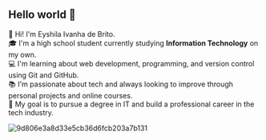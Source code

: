 ## Hello world 🎀
👋 Hi! I'm Eyshila Ivanha de Brito.  
🎓 I'm a high school student currently studying **Information Technology** on my own.  
💻 I'm learning about web development, programming, and version control using Git and GitHub.  
📚 I'm passionate about tech and always looking to improve through personal projects and online courses.  
🚀 My goal is to pursue a degree in IT and build a professional career in the tech industry.


![9d806e3a8d33e5cb36d6fcb203a7b131](https://github.com/user-attachments/assets/5b0fd311-c1b4-4b6f-8353-21006c6dd5a8)

<!--
**sheylaghost/sheylaghost** is a ✨ _special_ ✨ repository because its `README.md` (this file) appears on your GitHub profile.

Here are some ideas to get you started:

- 🔭 I’m currently working on ...
- 🌱 I’m currently learning ...
- 👯 I’m looking to collaborate on ...
- 🤔 I’m looking for help with ...
- 💬 Ask me about ...
- 📫 How to reach me: ...
- 😄 Pronouns: ...
- ⚡ Fun fact: ...
-->

